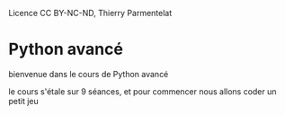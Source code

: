 Licence CC BY-NC-ND, Thierry Parmentelat


# Python avancé

bienvenue dans le cours de Python avancé

le cours s'étale sur 9 séances, et pour commencer nous allons coder un petit jeu
